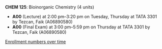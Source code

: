 **CHEM 125**: Bioinorganic Chemistry (4 units)

- **A00** (Lecture) at 2:00 pm–3:20 pm on Tuesday, Thursday at TATA 3301 by Tezcan, Faik (A06890580)
- **A00** (Final Exam) at 3:00 pm–5:59 pm on Thursday at TATA 3301 by Tezcan, Faik (A06890580)

[Enrollment numbers over time](./CHEM125.tsv)
